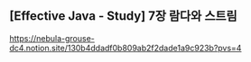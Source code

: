 ## [Effective Java - Study] 7장 람다와 스트림     
https://nebula-grouse-dc4.notion.site/130b4ddadf0b809ab2f2dade1a9c923b?pvs=4     

